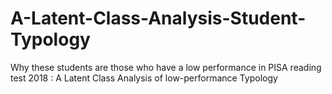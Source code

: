 # A-Latent-Class-Analysis-Student-Typology
Why these students are those who have a low performance in PISA reading test 2018 : A Latent Class Analysis of low-performance Typology 

